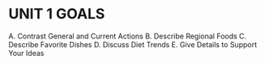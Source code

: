 # UNIT 1 GOALS

A. Contrast General and Current Actions
B. Describe Regional Foods
C. Describe Favorite Dishes
D. Discuss Diet Trends
E. Give Details to Support Your Ideas